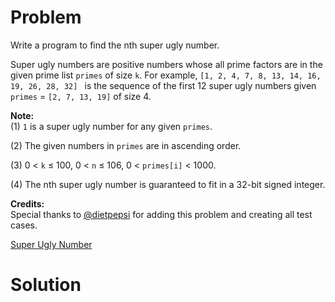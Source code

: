 
# Problem

Write a program to find the nth super ugly number.

Super ugly numbers are positive numbers whose all prime factors are in the
given prime list `primes` of size `k`. For example, `[1, 2, 4, 7, 8, 13, 14,
16, 19, 26, 28, 32] ` is the sequence of the first 12 super ugly numbers given
`primes` = `[2, 7, 13, 19]` of size 4.

**Note:**  
(1) `1` is a super ugly number for any given `primes`.

(2) The given numbers in `primes` are in ascending order.

(3) 0 < `k` ≤ 100, 0 < `n` ≤ 106, 0 < `primes[i]` < 1000.

(4) The nth super ugly number is guaranteed to fit in a 32-bit signed integer.

**Credits:**  
Special thanks to [@dietpepsi](https://leetcode.com/discuss/user/dietpepsi)
for adding this problem and creating all test cases.



[Super Ugly Number](https://leetcode.com/problems/super-ugly-number)

# Solution



